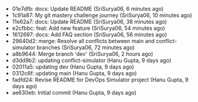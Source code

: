 - 01e7dfb: docs: Update README (SriSurya06, 6 minutes ago)
- 1c91a87: My git mastery challenge journey (SriSurya06, 10 minutes ago)
- 11e62a7: docs: Update README (SriSurya06, 38 minutes ago)
- e2cfbbc: feat: Add new feature (SriSurya06, 54 minutes ago)
- 1612697: docs: Add FAQ section (SriSurya06, 56 minutes ago)
- 29640d2: merge: Resolve all conflicts between main and conflict-simulator branches (SriSurya06, 72 minutes ago)
- a8b9644: Merge branch 'dev' (SriSurya06, 2 hours ago)
- d3dd9b2: updating conflict-simulator (Hanu Gupta, 9 days ago)
- 02011a5: updating dev (Hanu Gupta, 9 days ago)
- 0312c6f: updating main (Hanu Gupta, 9 days ago)
- fadfd24: Revise README for DevOps Simulator project (Hanu Gupta, 9 days ago)
- ae630eb: Initial commit (Hanu Gupta, 9 days ago)
